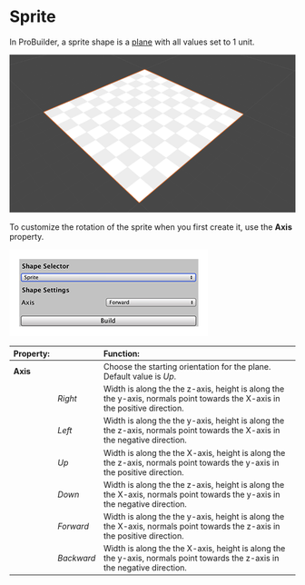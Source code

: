 # Sprite
In ProBuilder, a sprite shape is a [plane](Plane.md) with all values set to 1 unit. 

![Sprite shape](images/shape-tool_sprite.png)

To customize the rotation of the sprite when you first create it, use the __Axis__ property.

![Sprite shape properties](images/shape-tool_sprite-props.png)

|**Property:** ||**Function:** |
|:---|:---|:---|
| __Axis__ || Choose the starting orientation for the plane. Default value is *Up*. |
||*Right*|Width is along the the z-axis, height is along the the y-axis, normals point towards the X-axis in the positive direction.|
||*Left*|Width is along the the y-axis, height is along the the z-axis, normals point towards the X-axis in the negative direction.|
||*Up*|Width is along the the X-axis, height is along the the z-axis, normals point towards the y-axis in the positive direction.|
||*Down*|Width is along the the z-axis, height is along the the X-axis, normals point towards the y-axis in the negative direction.|
||*Forward*|Width is along the the y-axis, height is along the the X-axis, normals point towards the z-axis in the positive direction.|
||*Backward*|Width is along the the X-axis, height is along the the y-axis, normals point towards the z-axis in the negative direction.|
